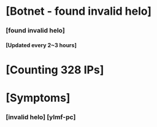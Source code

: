 # [Botnet - found invalid helo]
### [found invalid helo]
#### [Updated every 2~3 hours]

# [Counting 328 IPs]

# [Symptoms] 
###   [invalid helo] [ylmf-pc]
